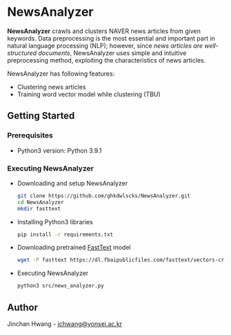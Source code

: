 <!-- Writer: Jinchan Hwang <jchwang@yonsei.ac.kr> -->

# NewsAnalyzer

**NewsAnalyzer** crawls and clusters NAVER news articles from given keywords.
Data preprocessing is the most essential and important part in natural language processing (NLP); however, since *news articles are well-structured documents*, NewsAnalyzer uses simple and intuitive preprocessing method, exploiting the characteristics of news articles.

NewsAnalyzer has following features:

* Clustering news articles
* Training word vector model while clustering (TBU)

## Getting Started

### Prerequisites

* Python3 version: Python 3.9.1

### Executing NewsAnalyzer

* Downloading and setup NewsAnalyzer

    ```sh
    git clone https://github.com/ghkdwlscks/NewsAnalyzer.git
    cd NewsAnalyzer
    mkdir fasttext
    ```

* Installing Python3 libraries

    ```sh
    pip install -r requirements.txt
    ```

* Downloading pretrained [FastText](https://fasttext.cc/) model

    ```sh
    wget -P fasttext https://dl.fbaipublicfiles.com/fasttext/vectors-crawl/cc.ko.300.bin.gz
    ```

* Executing NewsAnalyzer

    ``` sh
    python3 src/news_analyzer.py
    ```

## Author

Jinchan Hwang - jchwang@yonsei.ac.kr
